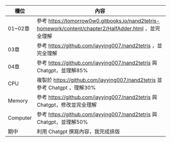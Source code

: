 欄位 | 內容
-----|--------
 01~02章 | 參考 https://tomorrow0w0.gitbooks.io/nand2tetris-homework/content/chapter2/HalfAdder.html ，並完全理解
 03章 | 參考 https://github.com/jayying007/nand2tetris ，並完全理解
 04章 | 參考 https://github.com/jayying007/nand2tetris 與 Chatgpt，並理解85%
 CPU | 複製於 https://github.com/jayying007/nand2tetris 並參考 Chatgpt ，理解30%
 Memory | 參考 https://github.com/jayying007/nand2tetris 與 Chatgpt，修改並完全理解
 Computer | 參考 https://github.com/jayying007/nand2tetris 與 Chatgpt，並理解50%
 期中 | 利用 Chatgpt 撰寫內容，我完成排版

